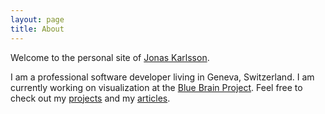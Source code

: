 ```yaml
---
layout: page 
title: About 
---
```

Welcome to the personal site of [Jonas Karlsson](/about/).

I am a professional software developer living in Geneva, Switzerland. I am currently working on visualization at the [Blue Brain Project](https://bluebrain.epfl.ch/). Feel free to check out my [projects](/projects/) and my [articles](/).

